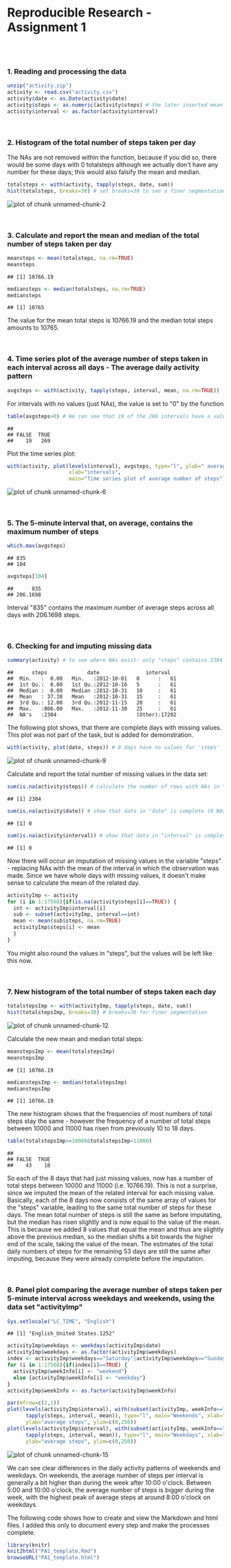 



# Reproducible Research - Assignment 1

<br/><br/>

### 1. Reading and processing the data


```r
unzip("activity.zip")
activity <- read.csv("activity.csv")
activity$date <- as.Date(activity$date)
activity$steps <- as.numeric(activity$steps) # the later inserted mean for NAs is numeric
activity$interval <- as.factor(activity$interval)
```

<br/>

### 2. Histogram of the total number of steps taken per day

The NAs are not removed within the function, because if you did so, there would be some days with 0 totalsteps although we actually don't have any number for these days; this would also falsify the mean and median.

```r
totalsteps <- with(activity, tapply(steps, date, sum))
hist(totalsteps, breaks=30) # set breaks=30 to see a finer segmentation
```

![plot of chunk unnamed-chunk-2](figure/unnamed-chunk-2-1.png)

<br/>

### 3. Calculate and report the mean and median of the total number of steps taken per day


```r
meansteps <- mean(totalsteps, na.rm=TRUE)
meansteps
```

```
## [1] 10766.19
```

```r
mediansteps <- median(totalsteps, na.rm=TRUE)
mediansteps
```

```
## [1] 10765
```
The value for the mean total steps is 10766.19 and the median total steps amounts to 10765.

<br/>

### 4. Time series plot of the average number of steps taken in each interval across all days - The average daily activity pattern


```r
avgsteps <- with(activity, tapply(steps, interval, mean, na.rm=TRUE))
```
For intervals with no values (just NAs), the value is set to "0" by the function

```r
table(avgsteps>0) # We can see that 19 of the 288 intervals have a value of "0"
```

```
## 
## FALSE  TRUE 
##    19   269
```

Plot the time series plot:

```r
with(activity, plot(levels(interval), avgsteps, type="l", ylab=" average steps",
                    xlab="intervals",
                    main="Time series plot of average number of steps"))
```

![plot of chunk unnamed-chunk-6](figure/unnamed-chunk-6-1.png)

<br/>

### 5. The 5-minute interval that, on average, contains the maximum number of steps


```r
which.max(avgsteps)
```

```
## 835 
## 104
```

```r
avgsteps[104]
```

```
##      835 
## 206.1698
```
Interval "835" contains the maximum number of average steps across all days with 206.1698 steps.

<br/>

### 6. Checking for and imputing missing data


```r
summary(activity) # to see where NAs exist: only "steps" contains 2304 NAs
```

```
##      steps             date               interval    
##  Min.   :  0.00   Min.   :2012-10-01   0      :   61  
##  1st Qu.:  0.00   1st Qu.:2012-10-16   5      :   61  
##  Median :  0.00   Median :2012-10-31   10     :   61  
##  Mean   : 37.38   Mean   :2012-10-31   15     :   61  
##  3rd Qu.: 12.00   3rd Qu.:2012-11-15   20     :   61  
##  Max.   :806.00   Max.   :2012-11-30   25     :   61  
##  NA's   :2304                          (Other):17202
```
The following plot shows, that there are complete days with missing values.
This plot was not part of the task, but is added for demonstration.

```r
with(activity, plot(date, steps)) # 8 days have no values for 'steps'
```

![plot of chunk unnamed-chunk-9](figure/unnamed-chunk-9-1.png)

Calculate and report the total number of missing values in the data set:

```r
sum(is.na(activity$steps)) # calculate the number of rows with NAs in "steps"
```

```
## [1] 2304
```

```r
sum(is.na(activity$date)) # show that data in "date" is complete (0 NAs)
```

```
## [1] 0
```

```r
sum(is.na(activity$interval)) # show that data in "interval" is complete (0 NAs)
```

```
## [1] 0
```

Now there will occur an imputation of missing values in the variable "steps" - replacing NAs with the mean of the interval in which the observation was made. Since we have whole days with missing values, it doesn't make sense to calculate the mean of the related day.


```r
activityImp <- activity
for (i in 1:17568){if(is.na(activity$steps[i]==TRUE)) {
  int <- activityImp$interval[i]
  sub <- subset(activityImp, interval==int)
  mean <- mean(sub$steps, na.rm=TRUE)
  activityImp$steps[i] <- mean
  }
}
```
You might also round the values in "steps", but the values will be left like this now. 

<br/>

### 7. New histogram of the total number of steps taken each day


```r
totalstepsImp <- with(activityImp, tapply(steps, date, sum))
hist(totalstepsImp, breaks=30) # breaks=30 for finer segmentation
```

![plot of chunk unnamed-chunk-12](figure/unnamed-chunk-12-1.png)

Calculate the new mean and median total steps:

```r
meanstepsImp <- mean(totalstepsImp)
meanstepsImp
```

```
## [1] 10766.19
```

```r
medianstepsImp <- median(totalstepsImp)
medianstepsImp
```

```
## [1] 10766.19
```

The new histogram shows that the frequencies of most numbers of total steps stay the same - however the frequency of a number of total steps between 10000 and 11000 has risen from previously 10 to 18 days.

```r
table(totalstepsImp>=10000&totalstepsImp<11000)
```

```
## 
## FALSE  TRUE 
##    43    18
```
So each of the 8 days that had just missing values, now has a number of total steps between 10000 and 11000 (i.e. 10766.19). This is not a surprise, since we imputed the mean of the related interval for each missing value. Basically, each of the 8 days now consists of the same array of values for the "steps" variable, leading to the same total number of steps for these days.
The mean total number of steps is still the same as before imputating, but the median has risen slightly and is now equal to the value of the mean. This is because we added 8 values that equal the mean and thus are slightly above the previous median, so the median shifts a bit towards the higher end of the scale, taking the value of the mean.
The estimates of the total daily numbers of steps for the remaining 53 days are still the same after imputing, because they were already complete before the imputation.

<br/>

### 8. Panel plot comparing the average number of steps taken per 5-minute interval across weekdays and weekends, using the data set "activityImp"


```r
Sys.setlocale("LC_TIME", "English")
```

```
## [1] "English_United States.1252"
```

```r
activityImp$weekdays <- weekdays(activityImp$date)
activityImp$weekdays <- as.factor(activityImp$weekdays)
index <- activityImp$weekdays=="Saturday"|activityImp$weekdays=="Sunday"
for (i in 1:17568){if(index[i]==TRUE) {
  activityImp$weekInfo[i] <- "weekend"}
  else {activityImp$weekInfo[i] <- "weekday"}
}
activityImp$weekInfo <- as.factor(activityImp$weekInfo)

par(mfrow=c(2,1))
plot(levels(activityImp$interval), with(subset(activityImp, weekInfo=="weekend"), 
      tapply(steps, interval, mean)), type="l", main="Weekends", xlab="intervals", 
      ylab="average steps", ylim=c(0,250))
plot(levels(activityImp$interval), with(subset(activityImp, weekInfo=="weekday"), 
      tapply(steps, interval, mean)), type="l", main="Weekdays", xlab="intervals", 
      ylab="average steps", ylim=c(0,250))
```

![plot of chunk unnamed-chunk-15](figure/unnamed-chunk-15-1.png)

We can see clear differences in the daily activity patterns of weekends and weekdays. On weekends, the average number of steps per interval is generally a bit higher than during the week after 10:00 o'clock. Between 5:00 and 10:00 o'clock, the average number of steps is bigger during the week, with the highest peak of average steps at around 8:00 o'clock on weekdays.

The following code shows how to create and view the Markdown and html files.
I added this only to document every step and make the processes complete.

```r
library(knitr)
knit2html("PA1_template.Rmd")
browseURL("PA1_template.html")
```
